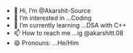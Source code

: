 - 👋 Hi, I’m @Akarshit-Source
- 👀 I’m interested in ...Coding
- 🌱 I’m currently learning ...DSA with C++
- 📫 How to reach me ...ig @akarshitt.08
- 😄 Pronouns: ...He/Him

<!---
Akarshit-Source/Akarshit-Source is a ✨ special ✨ repository because its `README.md` (this file) appears on your GitHub profile.
You can click the Preview link to take a look at your changes.
--->
